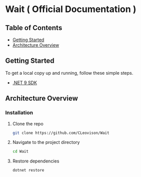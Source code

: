 # Wait ( Official Documentation )

## Table of Contents

- [Getting Started](#getting-started)
- [Architecture Overview](#architecture-overview)


## Getting Started
To get a local copy up and running, follow these simple steps.

- [.NET 9 SDK](https://dotnet.microsoft.com/en-us/download/dotnet/9.0)

## Architecture Overview

### Installation

1. Clone the repo
   ```sh
   git clone https://github.com/CLeovison/Wait
   ```
2. Navigate to the project directory
   ```sh
   cd Wait
   ```
3. Restore dependencies
   ```sh
   dotnet restore
   ```